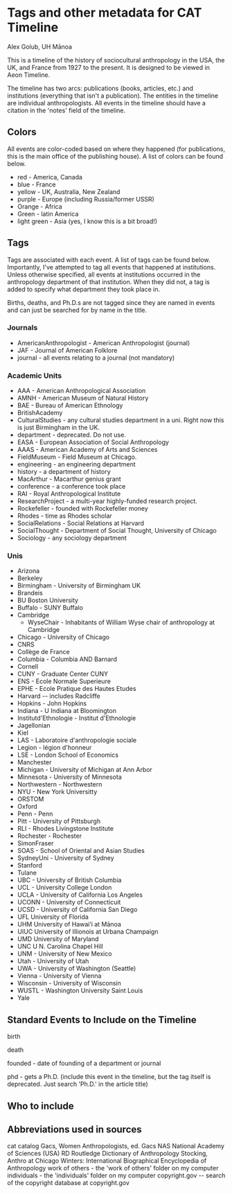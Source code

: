 # Tags and other metadata for CAT Timeline
Alex Golub, UH Mānoa

This is a timeline of the history of sociocultural anthropology in the USA, the UK, and France from 1927 to the present. It is designed to be viewed in Aeon Timeline.

The timeline has two arcs: publications (books, articles, etc.) and institutions (everything that isn't a publication). The entities in the timeline are individual anthropologists. All events in the timeline should have a citation in the 'notes' field of the timeline.

## Colors
All events are color-coded based on where they happened (for publications, this is the main office of the publishing house). A list of colors can be found below.

- red - America, Canada
- blue - France
- yellow - UK, Australia, New Zealand
- purple - Europe (including Russia/former USSR)
- Orange - Africa
- Green - latin America
- light green - Asia (yes, I know this is a bit broad!)

## Tags
Tags are associated with each event. A list of tags can be found below. Importantly, I've attempted to tag all events that happened at institutions. Unless otherwise specified, all events at institutions occurred in the anthropology department of that institution. When they did not, a tag is added to specify what department they took place in.

Births, deaths, and Ph.D.s are not tagged since they are named in events and can just be searched for by name in the title. 

### Journals
- AmericanAnthropologist - American Anthropologist (journal)
- JAF - Journal of American Folklore
- journal - all events relating to a journal (not mandatory)

### Academic Units
- AAA - American Anthropological Association
- AMNH - American Museum of Natural History
- BAE - Bureau of American Ethnology
- BritishAcademy
- CulturalStudies - any cultural studies department in a uni. Right now this is just Birmingham in the UK.
- department - deprecated. Do not use.
- EASA - European Association of Social Anthropology
- AAAS - American Academy of Arts and Sciences
- FieldMuseum - Field Museum at Chicago. 
- engineering - an engineering department
- history - a department of history
- MacArthur - Macarthur genius grant
- conference - a conference took place
- RAI - Royal Anthropological Institute
- ResearchProject - a multi-year highly-funded research project.
- Rockefeller - founded with Rockefeller money
- Rhodes - time as Rhodes scholar
- SocialRelations - Social Relations at Harvard
- SocialThought - Department of Social Thought, University of Chicago
- Sociology - any sociology department

### Unis
- Arizona
- Berkeley
- Birmingham - University of Birmingham UK
- Brandeis
- BU Boston University
- Buffalo - SUNY Buffalo
- Cambridge
	- WyseChair - Inhabitants of William Wyse chair of anthropology at Cambridge
- Chicago - University of Chicago
- CNRS
- Collège de France
- Columbia - Columbia AND Barnard
- Cornell
- CUNY - Graduate Center CUNY
- ENS - Ecole Normale Superieure
- EPHE - Ecole Pratique des Hautes Etudes
- Harvard -- includes Radcliffe
- Hopkins - John Hopkins
- Indiana - U Indiana at Bloomington
- Institutd'Ethnologie - Institut d'Ethnologie
- Jagellonian
- Kiel
- LAS - Laboratoire d'anthropologie sociale
- Legion - légion d'honneur
- LSE - London School of Economics
- Manchester
- Michigan - University of Michigan at Ann Arbor
- Minnesota - University of Minnesota
- Northwestern - Northwestern
- NYU - New York Universitty
- ORSTOM
- Oxford
- Penn - Penn
- Pitt - University of Pittsburgh
- RLI - Rhodes Livingstone Institute
- Rochester - Rochester
- SimonFraser
- SOAS - School of Oriental and Asian Studies
- SydneyUni - University of Sydney
- Stanford
- Tulane
- UBC - University of British Columbia
- UCL - University College London
- UCLA - University of California Los Angeles
- UCONN - University of Connecticuit
- UCSD - University of California San Diego
- UFL University of Florida
- UHM University of Hawai‘i at Mānoa
- UIUC University of Illionois at Urbana Champaign
- UMD University of Maryland
- UNC U N. Carolina Chapel Hill
- UNM - University of New Mexico
- Utah - University of Utah
- UWA - University of Washington (Seattle)
- Vienna - University of Vienna
- Wisconsin - University of Wisconsin
- WUSTL - Washington University Saint Louis 
- Yale

## Standard Events to Include on the Timeline
birth

death

founded - date of founding of a department or journal

phd - gets a Ph.D. (include this event in the timeline, but the tag itself is deprecated. Just search 'Ph.D.' in the article title)

## Who to include

## Abbreviations used in sources
cat catalog
Gacs, Women Anthropologists, ed. Gacs
NAS National Academy of Sciences (USA)
RD Routledge Dictionary of Anthropology
Stocking, Anthro at Chicago
Winters: International Biographical Encyclopedia of Anthropology
work of others - the 'work of others' folder on my computer
individuals - the 'individuals' folder on my computer
copyright.gov -- search of the copyright database at copyright.gov
